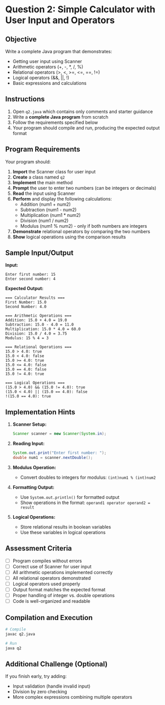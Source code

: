# Question 2: Simple Calculator with User Input and Operators

## Objective

Write a complete Java program that demonstrates:
- Getting user input using Scanner
- Arithmetic operators (+, -, *, /, %)
- Relational operators (>, <, >=, <=, ==, !=)
- Logical operators (&&, ||, !)
- Basic expressions and calculations

## Instructions

1. Open `q2.java` which contains only comments and starter guidance
2. Write a **complete Java program** from scratch
3. Follow the requirements specified below
4. Your program should compile and run, producing the expected output format

## Program Requirements

Your program should:

1. **Import** the Scanner class for user input
2. **Create** a class named `q2`
3. **Implement** the main method
4. **Prompt** the user to enter two numbers (can be integers or decimals)
5. **Read** the input using Scanner
6. **Perform** and display the following calculations:
   - Addition (num1 + num2)
   - Subtraction (num1 - num2)
   - Multiplication (num1 * num2)
   - Division (num1 / num2)
   - Modulus (num1 % num2) - only if both numbers are integers
7. **Demonstrate** relational operators by comparing the two numbers
8. **Show** logical operations using the comparison results

## Sample Input/Output

**Input:**
```
Enter first number: 15
Enter second number: 4
```

**Expected Output:**
```
=== Calculator Results ===
First Number: 15.0
Second Number: 4.0

=== Arithmetic Operations ===
Addition: 15.0 + 4.0 = 19.0
Subtraction: 15.0 - 4.0 = 11.0
Multiplication: 15.0 * 4.0 = 60.0
Division: 15.0 / 4.0 = 3.75
Modulus: 15 % 4 = 3

=== Relational Operations ===
15.0 > 4.0: true
15.0 < 4.0: false
15.0 >= 4.0: true
15.0 <= 4.0: false
15.0 == 4.0: false
15.0 != 4.0: true

=== Logical Operations ===
(15.0 > 4.0) && (15.0 != 4.0): true
(15.0 < 4.0) || (15.0 == 4.0): false
!(15.0 == 4.0): true
```

## Implementation Hints

1. **Scanner Setup:**
   ```java
   Scanner scanner = new Scanner(System.in);
   ```

2. **Reading Input:**
   ```java
   System.out.print("Enter first number: ");
   double num1 = scanner.nextDouble();
   ```

3. **Modulus Operation:**
   - Convert doubles to integers for modulus: `(int)num1 % (int)num2`

4. **Formatting Output:**
   - Use `System.out.println()` for formatted output
   - Show operations in the format: `operand1 operator operand2 = result`

5. **Logical Operations:**
   - Store relational results in boolean variables
   - Use these variables in logical operations

## Assessment Criteria

- [ ] Program compiles without errors
- [ ] Correct use of Scanner for user input
- [ ] All arithmetic operations implemented correctly
- [ ] All relational operators demonstrated
- [ ] Logical operators used properly
- [ ] Output format matches the expected format
- [ ] Proper handling of integer vs. double operations
- [ ] Code is well-organized and readable

## Compilation and Execution

```bash
# Compile
javac q2.java

# Run
java q2
```

## Additional Challenge (Optional)

If you finish early, try adding:
- Input validation (handle invalid input)
- Division by zero checking
- More complex expressions combining multiple operators